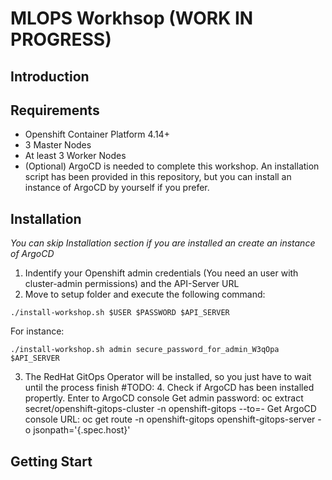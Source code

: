 # MLOPS Workhsop (WORK IN PROGRESS)

## Introduction

## Requirements

* Openshift Container Platform 4.14+
* 3 Master Nodes
* At least 3 Worker Nodes
* (Optional) ArgoCD is needed to complete this workshop. An installation script has been provided in this repository, but you can install an instance of ArgoCD by yourself if you prefer.

## Installation

*You can skip Installation section if you are installed an create an instance of ArgoCD*

1. Indentify your Openshift admin credentials (You need an user with cluster-admin permissions) and the API-Server URL
2. Move to setup folder and execute the following command:
```
./install-workshop.sh $USER $PASSWORD $API_SERVER
```
For instance:
```
./install-workshop.sh admin secure_password_for_admin_W3qOpa $API_SERVER
```
3. The RedHat GitOps Operator will be installed, so you just have to wait until the process finish
#TODO: 4. Check if ArgoCD has been installed propertly. Enter to ArgoCD console
Get admin password:
oc extract secret/openshift-gitops-cluster -n openshift-gitops --to=-
Get ArgoCD console URL:
oc get route -n openshift-gitops openshift-gitops-server -o jsonpath='{.spec.host}'
## Getting Start
